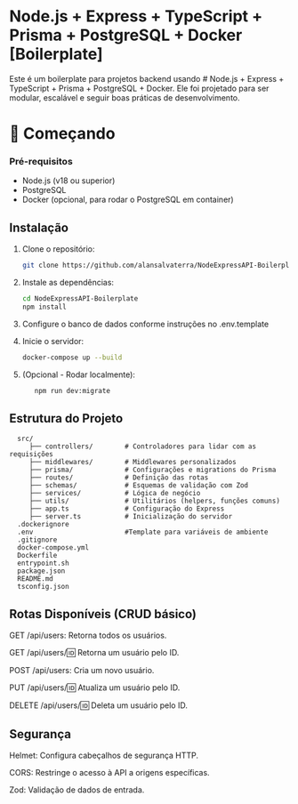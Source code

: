 # Node.js + Express + TypeScript + Prisma + PostgreSQL + Docker [Boilerplate]

Este é um boilerplate para projetos backend usando # Node.js + Express + TypeScript + Prisma + PostgreSQL + Docker. Ele foi projetado para ser modular, escalável e seguir boas práticas de desenvolvimento.

# 🚀 Começando

### Pré-requisitos

- Node.js (v18 ou superior)
- PostgreSQL
- Docker (opcional, para rodar o PostgreSQL em container)

## Instalação

1. Clone o repositório:
   ```bash
   git clone https://github.com/alansalvaterra/NodeExpressAPI-Boilerplate.git
2. Instale as dependências:
   ```bash
   cd NodeExpressAPI-Boilerplate
   npm install
3. Configure o banco de dados conforme instruções no .env.template

4. Inicie o servidor:    
   ```bash
   docker-compose up --build 

5. (Opcional - Rodar localmente):   
      ```bash
         npm run dev:migrate  

## Estrutura do Projeto


      src/
         ├── controllers/        # Controladores para lidar com as requisições
         ├── middlewares/        # Middlewares personalizados
         ├── prisma/             # Configurações e migrations do Prisma
         ├── routes/             # Definição das rotas
         ├── schemas/            # Esquemas de validação com Zod
         ├── services/           # Lógica de negócio
         ├── utils/              # Utilitários (helpers, funções comuns)
         ├── app.ts              # Configuração do Express
         ├── server.ts           # Inicialização do servidor
      .dockerignore
      .env                       #Template para variáveis de ambiente
      .gitignore
      docker-compose.yml
      Dockerfile
      entrypoint.sh
      package.json
      README.md
      tsconfig.json


## Rotas Disponíveis (CRUD básico)
GET /api/users: Retorna todos os usuários.

GET /api/users/:id: Retorna um usuário pelo ID.

POST /api/users: Cria um novo usuário.

PUT /api/users/:id: Atualiza um usuário pelo ID.

DELETE /api/users/:id: Deleta um usuário pelo ID.


## Segurança
Helmet: Configura cabeçalhos de segurança HTTP.

CORS: Restringe o acesso à API a origens específicas.

Zod: Validação de dados de entrada.


